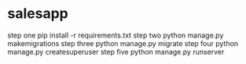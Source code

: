 # salesapp
step one 
pip install -r requirements.txt
step two
python manage.py makemigrations
step three
python manage.py migrate
step four
python manage.py createsuperuser
step five
python manage.py runserver
